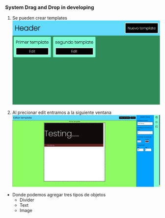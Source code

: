 ### System Drag and Drop in developing

1. Se pueden crear templates
   ![index](img-preview/index.png)

2. Al precionar edit entramos a la siguiente ventana
   ![edit](img-preview/editv2.png)

- Donde podemos agregar tres tipos de objetos
  - Divider
  - Text
  - Image
